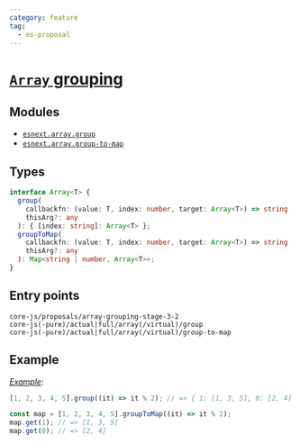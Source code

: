 ```yaml
---
category: feature
tag:
  - es-proposal
---
```


# [`Array` grouping](https://github.com/tc39/proposal-array-grouping)

## Modules

- [`esnext.array.group`](https://github.com/zloirock/core-js/blob/master/packages/core-js/modules/esnext.array.group.js)
- [`esnext.array.group-to-map`](https://github.com/zloirock/core-js/blob/master/packages/core-js/modules/esnext.array.group-to-map.js)

## Types

```ts
interface Array<T> {
  group(
    callbackfn: (value: T, index: number, target: Array<T>) => string | number,
    thisArg?: any
  ): { [index: string]: Array<T> };
  groupToMap(
    callbackfn: (value: T, index: number, target: Array<T>) => string | number,
    thisArg?: any
  ): Map<string | number, Array<T>>;
}
```

## Entry points

```
core-js/proposals/array-grouping-stage-3-2
core-js(-pure)/actual|full/array(/virtual)/group
core-js(-pure)/actual|full/array(/virtual)/group-to-map
```

## Example

[_Example_](https://is.gd/3a0PbH):

```js
[1, 2, 3, 4, 5].group((it) => it % 2); // => { 1: [1, 3, 5], 0: [2, 4] }

const map = [1, 2, 3, 4, 5].groupToMap((it) => it % 2);
map.get(1); // => [1, 3, 5]
map.get(0); // => [2, 4]
```
